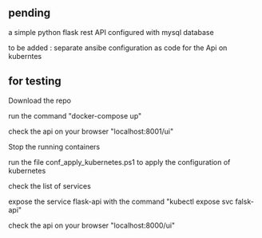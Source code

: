 
## pending 

a simple python flask rest API configured with mysql database 

to be added :
separate ansibe configuration as code for the Api on kuberntes


## for testing 

 Download the repo 

 run the command  "docker-compose up"
 
 check the api on your browser "localhost:8001/ui"
 
 Stop the running containers
 
 run the file conf_apply_kubernetes.ps1 to apply the configuration of kubernetes
 
 check the list of services
 
 expose the service flask-api with the command "kubectl expose svc falsk-api"
 
 check the api on your browser "localhost:8000/ui"
 
 
 
